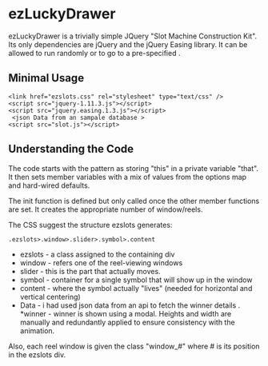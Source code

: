 ezLuckyDrawer
=======
ezLuckyDrawer is a trivially simple JQuery "Slot Machine Construction Kit". Its only dependencies are jQuery and the jQuery Easing library. It can be allowed to run randomly or to go to a pre-specified .

Minimal Usage
-----
    <link href="ezslots.css" rel="stylesheet" type="text/css" />
    <script src="jquery-1.11.3.js"></script>
    <script src="jquery.easing.1.3.js"></script>
     <json Data from an sampale database >
    <script src="slot.js"></script>
    
 
Understanding the Code
----------------------
The code starts with the pattern as storing "this" in a private variable "that". It then sets member variables with a mix of values from the options map and hard-wired defaults.

The init function is defined but only called once the other member functions are set. It creates the appropriate number of window/reels.

The CSS suggest the structure ezslots generates:

    .ezslots>.window>.slider>.symbol>.content

* ezslots - a class assigned to the containing div
* window - refers one of the reel-viewing windows
* slider - this is the part that actually moves.
* symbol - container for a single symbol that will show up in the window
* content - where the symbol actually "lives" (needed for horizontal and vertical centering)
* Data - i had used json data from an api to fetch the winner details .
*winner - winner is shown using a modal.
Heights and width are manually and redundantly applied to ensure consistency with the animation.

Also, each reel window is given the class "window_#" where # is its position in the ezslots div.

